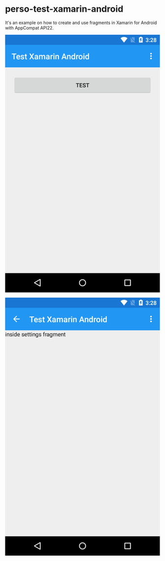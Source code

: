# perso-test-xamarin-android

It's an example on how to create and use fragments in Xamarin for Android with AppCompat API22.

![](https://github.com/palmsnipe/perso-test-xamarin-android/blob/master/screenshots/Nexus%204%20(Lollipop)%20Screentshot%201.png)

![](https://github.com/palmsnipe/perso-test-xamarin-android/blob/master/screenshots/Nexus%204%20(Lollipop)%20Screentshot%202.png)
